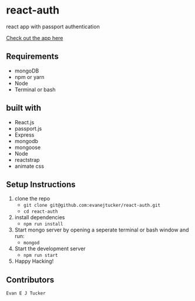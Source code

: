 # react-auth
react app with passport authentication

[Check out the app here](https://calm-escarpment-33185.herokuapp.com/)

## Requirements
* mongoDB
* npm or yarn
* Node
* Terminal or bash

## built with
* React.js
* passport.js
* Express
* mongodb
* mongoose
* Node
* reactstrap
* animate css

## Setup Instructions
1. clone the repo 
    * `git clone git@github.com:evanejtucker/react-auth.git`
    * `cd react-auth`
2. install dependencies
    * `npm run install`
3. Start mongo server by opening a seperate terminal or bash window and run:
    * `mongod`
4. Start the development server
    * `npm run start`
5. Happy Hacking!

## Contributors
    Evan E J Tucker